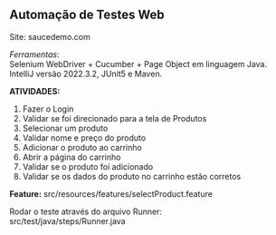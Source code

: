 
## Automação de Testes Web   
Site: saucedemo.com 


*Ferramentas*:  
Selenium WebDriver + Cucumber + Page Object em linguagem Java.  
IntelliJ versão 2022.3.2, JUnit5 e Maven.  


**ATIVIDADES:**    


1. Fazer o Login  
2. Validar se foi direcionado para a tela de Produtos  
3. Selecionar um produto    
4. Validar nome e preço do produto      
5. Adicionar o produto ao carrinho   
6. Abrir a página do carrinho  
7. Validar se o produto foi adicionado  
8. Validar se os dados do produto no carrinho estão corretos

**Feature:**
src/resources/features/selectProduct.feature  

Rodar o teste através do arquivo Runner:  
  src/test/java/steps/Runner.java  
